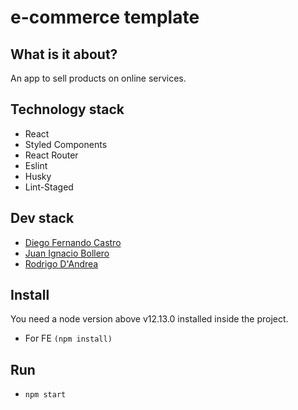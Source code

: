 # e-commerce template

## What is it about?

An app to sell products on online services.

## Technology stack

- React
- Styled Components
- React Router
- Eslint
- Husky
- Lint-Staged

## Dev stack

- <a href="https://github.com/CastroDF">Diego Fernando Castro</a>
- <a href="https://github.com/Bollero420">Juan Ignacio Bollero</a>
- <a href="https://github.com/">Rodrigo D'Andrea</a>

## Install

You need a node version above v12.13.0 installed inside the project.

- For FE `(npm install)`

## Run

- `npm start`